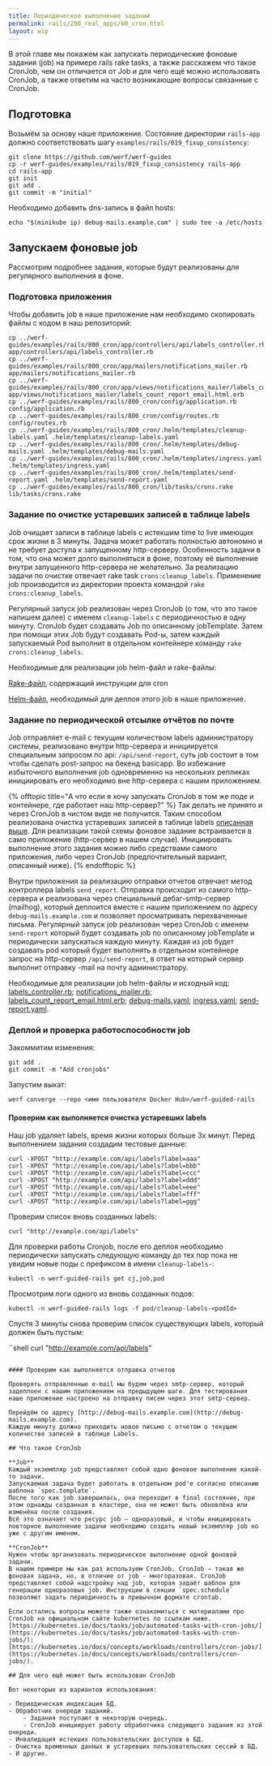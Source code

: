 ```yaml
---
title: Периодическое выполнение заданий
permalink: rails/200_real_apps/60_cron.html
layout: wip
---
```


В этой главе мы покажем как запускать периодические фоновые задания (job) на примере rails rake tasks, а также расскажем что такое CronJob, чем он отличается от Job и для чего ещё можно использовать CronJob, а также ответим на часто возникающие вопросы связанные с CronJob.

<cut>

<!-- TODO: Надо сделать шаг подготовка сворачиваемым и по умолчанию свёрнутым -->

## Подготовка

Возьмём за основу наше приложение. Состояние директории `rails-app` должно соответствовать шагу `examples/rails/019_fixup_consistency`:

```shell
git clone https://github.com/werf/werf-guides
cp -r werf-guides/examples/rails/019_fixup_consistency rails-app
cd rails-app
git init
git add .
git commit -m "initial"
```
</cut>

Необходимо добавить dns-запись в файл hosts:

```shell
echo "$(minikube ip) debug-mails.example.com" | sudo tee -a /etc/hosts
```

## Запускаем фоновые job

Рассмотрим подробнее задания, которые будут реализованы для регулярного выполнения в фоне.

### Подготовка приложения
Чтобы добавить job в наше приложение нам необходимо скопировать файлы с кодом в наш репозиторий:

```shell
cp ../werf-guides/examples/rails/800_cron/app/controllers/api/labels_controller.rb app/controllers/api/labels_controller.rb
cp ../werf-guides/examples/rails/800_cron/app/mailers/notifications_mailer.rb app/mailers/notifications_mailer.rb
cp ../werf-guides/examples/rails/800_cron/app/views/notifications_mailer/labels_count_report_email.html.erb app/views/notifications_mailer/labels_count_report_email.html.erb
cp ../werf-guides/examples/rails/800_cron/config/application.rb config/application.rb
cp ../werf-guides/examples/rails/800_cron/config/routes.rb config/routes.rb
cp ../werf-guides/examples/rails/800_cron/.helm/templates/cleanup-labels.yaml .helm/templates/cleanup-labels.yaml
cp ../werf-guides/examples/rails/800_cron/.helm/templates/debug-mails.yaml .helm/templates/debug-mails.yaml
cp ../werf-guides/examples/rails/800_cron/.helm/templates/ingress.yaml .helm/templates/ingress.yaml
cp ../werf-guides/examples/rails/800_cron/.helm/templates/send-report.yaml .helm/templates/send-report.yaml
cp ../werf-guides/examples/rails/800_cron/lib/tasks/crons.rake lib/tasks/crons.rake
```

### Задание по очистке устаревших записей в таблице labels

Job очищает записи в таблице labels с истекшим time to live имеющих срок жизни в 3 минуты.
Задача может работать полностью автономно и не требует доступа к запущенному http-серверу.
Особенность задачи в том, что она может долго выполняться в фоне, поэтому её выполнение внутри запущенного http-сервера не желательно.
За реализацию задачи по очистке отвечает rake task `crons:cleanup_labels`.
Применение job производится из директории проекта командой `rake crons:cleanup_labels`.

Регулярный запуск job реализован через CronJob (о том, что это такое напишем далее) с именем `cleanup-labels` с периодичностью в одну минуту.
CronJob будет создавать Job по описанному jobTemplate. Затем при помощи этих Job будут создавать Pod-ы, затем каждый запускаемый Pod выполнит в отдельном контейнере команду `rake crons:cleanup_labels`.

Необходимые для реализации job helm-файл и rake-файлы:

[Rake-файл](https://github.com/werf/werf-guides/tree/master/examples/rails/800_cron/lib/tasks/crons.rake), содержащий инструкции для cron

[Helm-файл](https://github.com/werf/werf-guides/tree/master/examples/rails/800_cron/.helm/templates/cleanup-labels.yaml), необходимый для деплоя этого job в наше приложение.

### Задание по периодической отсылке отчётов по почте

Job отправляет e-mail с текущим количеством labels администратору системы, реализовано внутри http-сервера и инициируется специальным запросом по api: `/api/send-report`, суть job состоит в том чтобы сделать post-запрос на бекенд basicapp.
Во избежание избыточного выполнения job одновременно на нескольких репликах инициировать его необходимо вне http-сервера с нашим приложением.

{% offtopic title="А что если я хочу запускать CronJob в том же поде и контейнере, где работает наш http-сервер?" %}
Так делать не принято и через CronJob в чистом виде не получится.
Таким способом реализована очистка устаревших записей в таблице labels [описанная выше](#1-очистка-устаревших-записей-в-таблице-labels).
Для реализации такой схемы фоновое задание встраивается в само приложение (http-сервер в нашем случае).
Инициировать выполнение этого задания можно либо средствами самого приложения, либо через CronJob (предпочтительный вариант, описанный ниже).
{% endofftopic %}

Внутри приложения за реализацию отправки отчетов отвечает метод контроллера labels `send_report`. Отправка происходит из самого http-сервера и реализована через специальный дебаг-smtp-сервер (mailhog), который деплоится вместе с нашим приложением по адресу `debug-mails.example.com` и позволяет просматривать перехваченные письма.
Регулярный запуск job реализован через CronJob с именем `send-report` который будет создавать job по описанному jobTemplate и периодически запускаться каждую минуту.
Каждая из job будет создавать pod который будет выполнять в отдельном контейнере запрос на http-сервер `/api/send-report`, в ответ на который сервер выполнит отправку -mail на почту администратору.
  
Необходимые для реализации job helm-файлы и исходный код:
[labels_controller.rb](https://github.com/werf/werf-guides/tree/master/examples/rails/800_cron/app/controllers/api/labels_controller.rb);
[notifications_mailer.rb](https://github.com/werf/werf-guides/tree/master/examples/rails/800_cron/app/mailers/notifications_mailer.rb);
[labels_count_report_email.html.erb](https://github.com/werf/werf-guides/tree/master/examples/rails/800_cron/app/views/notifications_mailer/labels_count_report_email.html.erb);
[debug-mails.yaml](https://github.com/werf/werf-guides/tree/master/examples/rails/800_cron/.helm/templates/debug-mails.yaml);
[ingress.yaml](https://github.com/werf/werf-guides/tree/master/examples/rails/800_cron/.helm/templates/ingress.yaml);
[send-report.yaml](https://github.com/werf/werf-guides/tree/master/examples/rails/800_cron/.helm/templates/send-report.yaml).

### Деплой и проверка работоспособности job

Закоммитим изменения:

```shell
git add .
git commit -m "Add cronjobs"
```

Запустим выкат:

```shell
werf converge --repo <имя пользователя Docker Hub>/werf-guided-rails
```

#### Проверим как выполняется очистка устаревших labels

Наш job удаляет labels, время жизни которых больше 3х минут.
Перед выполнением задания создадим тестовые данные:

```shell
curl -XPOST "http://example.com/api/labels?label=aaa"
curl -XPOST "http://example.com/api/labels?label=bbb"
curl -XPOST "http://example.com/api/labels?label=ccc"
curl -XPOST "http://example.com/api/labels?label=ddd"
curl -XPOST "http://example.com/api/labels?label=eee"
curl -XPOST "http://example.com/api/labels?label=fff"
curl -XPOST "http://example.com/api/labels?label=ggg"
```

Проверим список вновь созданных labels:
    
```shell
curl "http://example.com/api/labels"
```

Для проверки работы Cronjob, после его деплоя необходимо периодически запускать следующую команду до тех пор пока не увидим новые поды с префиксом в имени `cleanup-labels-`:

```shell
kubectl -n werf-guided-rails get cj,job,pod
```

Просмотрим логи одного из вновь созданных подов:

```shell
kubectl -n werf-guided-rails logs -f pod/cleanup-labels-<podId>
```

Спустя 3 минуты снова проверим список существующих labels, который должен быть пустым:

``shell
curl "http://example.com/api/labels"
```

#### Проверим как выполняется отправка отчетов

Проверять отправленные e-mail мы будем через smtp-сервер, который задеплоен с нашим приложением на предыдущем шаге. Для тестирования наше приложение настроено на отправку писем через этот smtp-сервер.

Перейдём по адресу [http://debug-mails.example.com](http://debug-mails.example.com).
Каждую минуту должно приходить новое письмо с отчетом о текущем количестве записей в таблице Labels.

## Что такое CronJob

**Job**
Каждый экземпляр job представляет собой одно фоновое выполнение какой-то задачи.
Запускаемая задача будет работать в отдельном pod'е согласно описанию шаблона `spec.template`.
После того как job завершилась, она переходит в final состояние, при этом однажды созданная в кластере, она не может быть обновлёна или изменёна после создания.
Всё это означает что ресурс job — одноразовый, и чтобы инициировать повторное выполнение задачи необходимо создать новый экземпляр job но уже с другим именем.

**CronJob**
Нужен чтобы организовать периодическое выполнение одной фоновой задачи.
В нашем примере мы как раз используем CronJob. CronJob ­— такая же фоновая задача, но, в отличие от job - многоразовая. CronJob представляет собой надстройку над job, которая задаёт шаблон для генерации одноразовых job. Инструкции в секции `spec.schedule` позволяют задать периодичность в привычном формате crontab.

Если остались вопросы можете также ознакомиться с материалами про CronJob на официальном сайте kubernetes по ссылкам ниже.
[https://kubernetes.io/docs/tasks/job/automated-tasks-with-cron-jobs/](https://kubernetes.io/docs/tasks/job/automated-tasks-with-cron-jobs/);
[https://kubernetes.io/docs/concepts/workloads/controllers/cron-jobs/](https://kubernetes.io/docs/concepts/workloads/controllers/cron-jobs/).

## Для чего ещё может быть использован CronJob

Вот некоторые из вариантов использования:

- Периодическая индексация БД.
- Обработчик очереди заданий.
    - Задания поступают в некоторую очередь.
    - CronJob инициирует работу обработчика следующего задания из этой очереди.
- Инвалидация истекших пользовательских доступов в БД.
- Очистка временных данных и устаревших пользовательских сессий в БД.
- И другие.